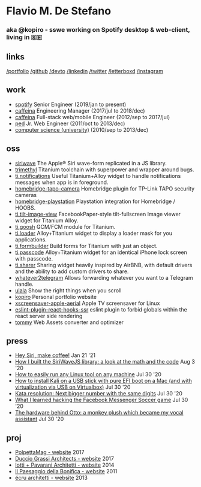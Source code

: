 # Flavio M. De Stefano
### aka @kopiro - sswe working on Spotify desktop & web-client, living in 🇸🇪

## links

[/portfolio](https://www.kopiro.me)
[/github](https://github.com/kopiro)
[/devto](https://dev.to/kopiro)
[/linkedin](https://www.linkedin.com/in/destefanoflavio)
[/twitter](https://twitter.com/destefanoflavio)
[/letterboxd](https://letterboxd.com/kopiro)
[/instagram](https://www.instagram.com/destefanoflavio)

## work

- [spotify](https://www.spotify.com) Senior Engineer (2019/jan to present)
- [caffeina](https://www.caffeina.com) Engineering Manager (2017/jul to 2018/dec)
- [caffeina](https://www.caffeina.com) Full-stack web/mobile Engineer (2012/sep to 2017/jul)
- [ped](https://www.ped.company/) Jr. Web Engineer (2011/oct to 2013/dec)
- [computer science (university)](https://www.unipr.it/en) (2010/sep to 2013/dec)

## oss

* [siriwave](https://github.com/kopiro/siriwave) The Apple® Siri wave-form replicated in a JS library.
* [trimethyl](https://github.com/trimethyl/trimethyl) Titanium toolchain with superpower and wrapper around bugs.
* [ti.notifications](https://github.com/caffeinalab/ti.notifications) Useful Titanium+Alloy widget to handle notifications messages when app is in foreground.
* [homebridge-tapo-camera](https://github.com/kopiro/homebridge-tapo-camera) Homebridge plugin for TP-Link TAPO security cameras
* [homebridge-playstation](https://github.com/kopiro/homebridge-playstation) Playstation integration for Homebridge / HOOBS.
* [ti.tilt-image-view](https://github.com/caffeinalab/ti.tilt-image-view) FacebookPaper-style tilt-fullscreen Image viewer widget for Titanium Alloy.
* [ti.goosh](https://github.com/caffeinalab/ti.goosh) GCM/FCM module for Titanium.
* [ti.loader](https://github.com/caffeinalab/ti.loader) Alloy+Titanium widget to display a loader mask for you applications.
* [ti.formbuilder](https://github.com/caffeinalab/ti.formbuilder) Build forms for Titanium with just an object.
* [ti.passcode](https://github.com/caffeinalab/ti.passcode) Alloy+Titanium widget for an identical iPhone lock screen with passcode.
* [ti.sharer](https://github.com/caffeinalab/ti.sharer) Sharing widget heavily inspired by AirBNB, with default drivers and the ability to add custom drivers to share.
* [whatever2telegram](https://github.com/kopiro/whatever2telegram) Allows forwarding whatever you want to a Telegram handle.
* [ulala](https://github.com/kopiro/ulala) Show the right things when you scroll
* [kopiro](https://github.com/kopiro/kopiro) Personal portfolio website
* [xscreensaver-apple-aerial](https://github.com/kopiro/xscreensaver-apple-aerial) Apple TV screensaver for Linux
* [eslint-plugin-react-hooks-ssr](https://github.com/kopiro/eslint-plugin-react-hooks-ssr) eslint plugin to forbid globals within the react server side rendering
* [tommy](https://github.com/caffeinalab/tommy) Web Assets converter and optimizer

## press

* [Hey Siri, make coffee!](https://dev.to/kopiro/hey-siri-make-coffee-2n9p) Jan 21 '21
* [How I built the SiriWaveJS library: a look at the math and the code](https://dev.to/kopiro/how-i-built-the-siriwavejs-library-a-look-at-the-math-and-the-code-l0o) Aug 3 '20
* [How to easily run any Linux tool on any machine](https://dev.to/kopiro/how-to-easily-run-any-linux-tool-on-any-machine-2g6p) Jul 30 '20
* [How to install Kali on a USB stick with pure EFI boot on a Mac (and with virtualization via USB on Virtualbox)](https://dev.to/kopiro/how-to-install-kali-on-a-usb-stick-with-pure-efi-boot-on-a-mac-and-with-virtualization-via-usb-on-virtualbox-2md2) Jul 30 '20
* [Kata resolution: Next bigger number with the same digits](https://dev.to/kopiro/kata-resolution-next-bigger-number-with-the-same-digits-41mj) Jul 30 '20
* [What I learned hacking the Facebook Messenger Soccer game](https://dev.to/kopiro/what-i-learned-hacking-the-facebook-messenger-soccer-game-mo6) Jul 30 '20
* [The hardware behind Otto: a monkey plush which became my vocal assistant](https://dev.to/kopiro/the-hardware-behind-otto-a-monkey-plush-which-became-my-vocal-assistant-1gaa) Jul 30 '20

## proj

* [PolpettaMag - website](http://www.polpettamag.com/) 2017
* [Duccio Grassi Architects - website](http://www.ducciograssi.com/) 2017
* [Iotti + Pavarani Architetti - website](http://www.iotti-pavarani.com/) 2014
* [Il Paesaggio della Bonifica - website](http://ilpaesaggiodellabonifica.it/) 2011
* [écru architetti - website](http://ecruarchitetti.it/) 2013